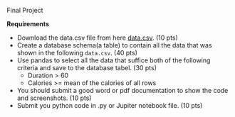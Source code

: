 Final Project

**Requirements**

* Download the data.csv file from here [data.csv]("../data.csv"). (10 pts)
* Create a database schema(a table) to contain all the data that was shown in the following `data.csv`. (40 pts)
* Use pandas to select all the data that suffice both of the following criteria and save to the database tabel. (30 pts)
   * Duration > 60
   * Calories >= mean of the calories of all rows
* You should submit a good word or pdf documentation to show the code and screenshots. (10 pts)
* Submit you python code in .py or Jupiter notebook file. (10 pts)
